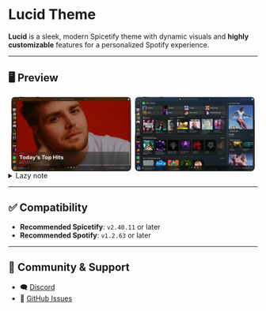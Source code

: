 # Lucid Theme

**Lucid** is a sleek, modern Spicetify theme with dynamic visuals and **highly customizable** features for a personalized Spotify experience.

---

## 🖥️ Preview

<div style="display: flex; flex-wrap: wrap; justify-content: center; gap: 0.5rem">
  <img src="./assets/images/base.png" style="width: 48%; border-radius: 8px;">
  <img src="./assets/images/base-2.png" style="width: 48%; border-radius: 8px;">
</div>

<details>
  <summary>Lazy note</summary>
  Sorry, am lazy to add more previews. Try out the theme.
</details>

---

## ✅ Compatibility

* **Recommended Spicetify**: `v2.40.11` or later
* **Recommended Spotify**: `v1.2.63` or later

---

## 💬 Community & Support

* 🗨️ [Discord](https://discord.gg/PWEyKduwJh)
* 🐛 [GitHub Issues](https://github.com/sanoojes/Spicetify-Lucid/issues)
